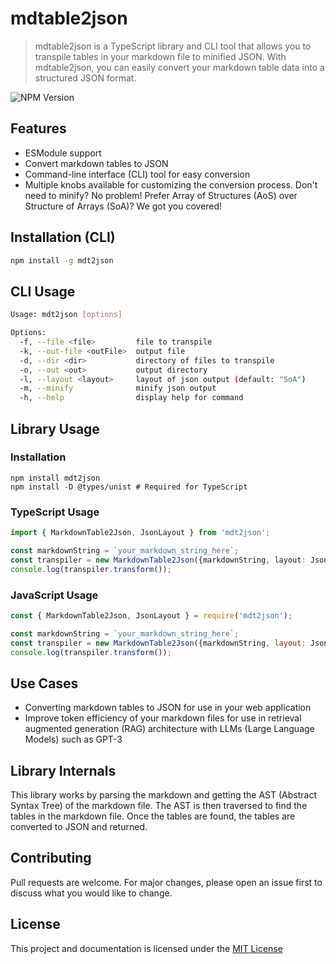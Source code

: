 # mdtable2json
> mdtable2json is a TypeScript library and CLI tool that allows you to transpile tables in your markdown file to minified JSON. With mdtable2json, you can easily convert your markdown table data into a structured JSON format.

![NPM Version](https://img.shields.io/npm/v/mdt2json)

## Features
- ESModule support
- Convert markdown tables to JSON
- Command-line interface (CLI) tool for easy conversion
- Multiple knobs available for customizing the conversion process. Don't need to minify? No problem! Prefer Array of Structures (AoS) over Structure of Arrays (SoA)? We got you covered!

## Installation (CLI)
```bash
npm install -g mdt2json
```

## CLI Usage
```bash
Usage: mdt2json [options]

Options:
  -f, --file <file>         file to transpile
  -k, --out-file <outFile>  output file
  -d, --dir <dir>           directory of files to transpile
  -o, --out <out>           output directory
  -l, --layout <layout>     layout of json output (default: "SoA")
  -m, --minify              minify json output
  -h, --help                display help for command
```

## Library Usage

### Installation
```
npm install mdt2json
npm install -D @types/unist # Required for TypeScript
```

### TypeScript Usage
```typescript
import { MarkdownTable2Json, JsonLayout } from 'mdt2json';

const markdownString = `your_markdown_string_here`;
const transpiler = new MarkdownTable2Json({markdownString, layout: JsonLayout.AoS , minify: true });
console.log(transpiler.transform());
```

### JavaScript Usage
```javascript
const { MarkdownTable2Json, JsonLayout } = require('mdt2json');

const markdownString = `your_markdown_string_here`;
const transpiler = new MarkdownTable2Json({markdownString, layout: JsonLayout.AoS , minify: true });
console.log(transpiler.transform());
```

## Use Cases
- Converting markdown tables to JSON for use in your web application
- Improve token efficiency of your markdown files for use in retrieval augmented generation (RAG) architecture with LLMs (Large Language Models) such as GPT-3

## Library Internals
This library works by parsing the markdown and getting the AST (Abstract Syntax Tree) of the markdown file. The AST is then traversed to find the tables in the markdown file. Once the tables are found, the tables are converted to JSON and returned.

## Contributing
Pull requests are welcome. For major changes, please open an issue first to discuss what you would like to change.

## License
This project and documentation is licensed under the [MIT License](./LICENSE)
